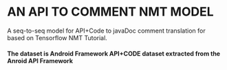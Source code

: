 # AN API TO COMMENT NMT MODEL
A seq-to-seq model for API+Code to javaDoc comment translation for based on Tensorflow NMT Tutorial.

#### The dataset is Android Framework API+CODE dataset extracted from the Anroid API Framework
